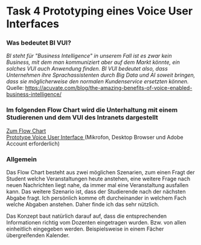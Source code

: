 # Task 4 Prototyping eines Voice User Interfaces

### Was bedeutet BI VUI?
*BI steht für "Business Intelligence" in unserem Fall ist es zwar kein Business, mit dem man kommuniziert aber auf dem Markt könnte, ein solches VUI auch Anwendung finden. BI VUI bedeutet also, dass Unternehmen ihre Sprachassistenten durch Big Data und AI soweit bringen, dass sie möglicherweise den normalen Kundenservice ersetzten können.*
<br>
Quelle: https://acuvate.com/blog/the-amazing-benefits-of-voice-enabled-business-intelligence/

### Im folgenden Flow Chart wird die Unterhaltung mit einem Studierenen und dem VUI des Intranets dargestellt

<a href="../task4_Intranet_VUI/Flow_Chart_Lukas_Lehmann.pdf" target=_blank> Zum Flow Chart </a></br>
<a href="https://xd.adobe.com/view/53e5278e-5ba4-4bdf-8eef-0e18bc398e0c-06b6/?fullscreen" target=_blank> Prototype Voice User Interface </a> (Mikrofon, Desktop Browser und Adobe Account erforderlich)

### Allgemein
Das Flow Chart besteht aus zwei möglichen Szenarien, zum einen Fragt der Student welche Veranstaltungen heute anstehen, eine weitere Frage nach neuen Nachrichten liegt nahe, da immer mal eine Veranstaltung ausfallen kann. Das weitere Szenario ist, dass der Studierende nach der nächsten Abgabe fragt. Ich persönlich komme oft durcheinander in welchem Fach welche Abgaben anstehen. Daher finde ich das sehr nützlich. 

Das Konzept baut natürlich darauf auf, dass die entsprechenden Informationen richtig vom Dozenten eingetragen wurden. Bzw. von allen einheitlich eingegeben werden. Beispielsweise in einem Fächer übergreifenden Kalender.
